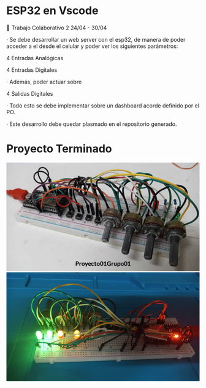 # ESP32 en Vscode

:pushpin: Trabajo Colaborativo 2                                                     24/04 - 30/04

·        Se debe desarrollar un web server con el esp32, de manera de poder acceder a el desde el celular y poder ver los siguientes parámetros:

4 Entradas Analógicas

4 Entradas Digitales

·        Además, poder actuar sobre

4 Salidas Digitales

·        Todo esto se debe implementar sobre un dashboard acorde definido por el PO.

·        Este desarrollo debe quedar plasmado en el repositorio generado.

# Proyecto Terminado
![proyectoesp32](recursos/cfba7c73-a66e-4744-ad46-66f686aafdbf.jpg)
![proyectoesp32on](recursos/prendido.jpg)
